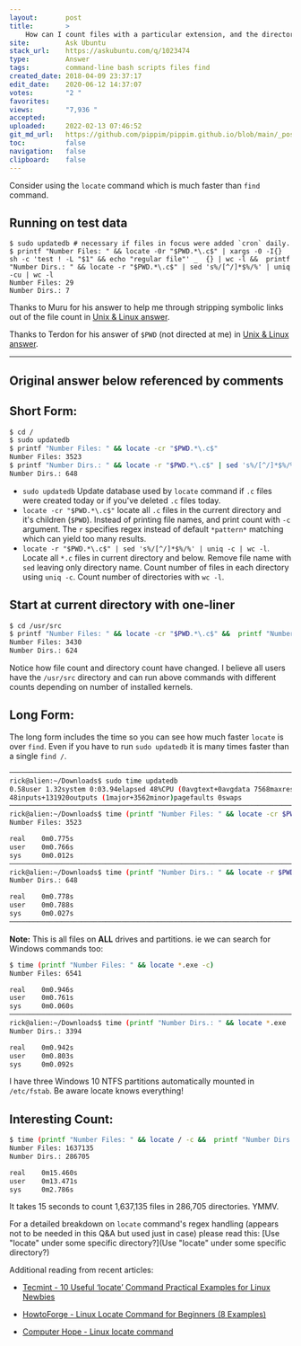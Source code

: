 ```yaml
---
layout:       post
title:        >
    How can I count files with a particular extension, and the directories they are in?
site:         Ask Ubuntu
stack_url:    https://askubuntu.com/q/1023474
type:         Answer
tags:         command-line bash scripts files find
created_date: 2018-04-09 23:37:17
edit_date:    2020-06-12 14:37:07
votes:        "2 "
favorites:    
views:        "7,936 "
accepted:     
uploaded:     2022-02-13 07:46:52
git_md_url:   https://github.com/pippim/pippim.github.io/blob/main/_posts/2018/2018-04-09-How-can-I-count-files-with-a-particular-extension_-and-the-directories-they-are-in_.md
toc:          false
navigation:   false
clipboard:    false
---
```


Consider using the `locate` command which is much faster than `find` command.

## Running on test data

``` 
$ sudo updatedb # necessary if files in focus were added `cron` daily.
$ printf "Number Files: " && locate -0r "$PWD.*\.c$" | xargs -0 -I{} sh -c 'test ! -L "$1" && echo "regular file"' _  {} | wc -l &&  printf "Number Dirs.: " && locate -r "$PWD.*\.c$" | sed 's%/[^/]*$%/%' | uniq -cu | wc -l
Number Files: 29
Number Dirs.: 7
```

Thanks to Muru for his answer to help me through stripping symbolic links out of the file count in [Unix & Linux answer][1].

Thanks to Terdon for his answer of `$PWD` (not directed at me) in [Unix & Linux answer][2].

----------

## Original answer below referenced by comments

## Short Form:



``` bash
$ cd /
$ sudo updatedb
$ printf "Number Files: " && locate -cr "$PWD.*\.c$"
Number Files: 3523
$ printf "Number Dirs.: " && locate -r "$PWD.*\.c$" | sed 's%/[^/]*$%/%' | uniq -c | wc -l 
Number Dirs.: 648
```

- `sudo updatedb` Update database used by `locate` command if `.c` files were created today or if you've deleted `.c` files today.
- `locate -cr "$PWD.*\.c$"` locate all `.c` files in the current directory and it's children (`$PWD`). Instead of printing file names, and print count with `-c` argument. The `r` specifies regex instead of default `*pattern*` matching which can yield too many results.
- `locate -r "$PWD.*\.c$" | sed 's%/[^/]*$%/%' | uniq -c | wc -l`. Locate all `*.c` files in current directory and below. Remove file name with `sed` leaving only directory name. Count number of files in each directory using `uniq -c`. Count number of directories with `wc -l`.

## Start at current directory with one-liner

``` bash
$ cd /usr/src
$ printf "Number Files: " && locate -cr "$PWD.*\.c$" &&  printf "Number Dirs.: " && locate -r "$PWD.*\.c$" | sed 's%/[^/]*$%/%' | uniq -c | wc -l
Number Files: 3430
Number Dirs.: 624
```

Notice how file count and directory count have changed. I believe all users have the `/usr/src` directory and can run above commands with different counts depending on number of installed kernels.

## Long Form:

The long form includes the time so you can see how much faster `locate` is over `find`. Even if you have to run `sudo updatedb` it is many times faster than a single `find /`.

``` bash
───────────────────────────────────────────────────────────────────────────────────────────
rick@alien:~/Downloads$ sudo time updatedb
0.58user 1.32system 0:03.94elapsed 48%CPU (0avgtext+0avgdata 7568maxresident)k
48inputs+131920outputs (1major+3562minor)pagefaults 0swaps
───────────────────────────────────────────────────────────────────────────────────────────
rick@alien:~/Downloads$ time (printf "Number Files: " && locate -cr $PWD".*\.c$")
Number Files: 3523

real    0m0.775s
user    0m0.766s
sys     0m0.012s
───────────────────────────────────────────────────────────────────────────────────────────
rick@alien:~/Downloads$ time (printf "Number Dirs.: " && locate -r $PWD".*\.c$" | sed 's%/[^/]*$%/%' | uniq -c | wc -l) 
Number Dirs.: 648

real    0m0.778s
user    0m0.788s
sys     0m0.027s
───────────────────────────────────────────────────────────────────────────────────────────
```

**Note:** This is all files on **ALL** drives and partitions. ie we can search for Windows commands too:

``` bash
$ time (printf "Number Files: " && locate *.exe -c)
Number Files: 6541

real    0m0.946s
user    0m0.761s
sys     0m0.060s
───────────────────────────────────────────────────────────────────────────────────────────
rick@alien:~/Downloads$ time (printf "Number Dirs.: " && locate *.exe | sed 's%/[^/]*$%/%' | uniq -c | wc -l) 
Number Dirs.: 3394

real    0m0.942s
user    0m0.803s
sys     0m0.092s
```

I have three Windows 10 NTFS partitions automatically mounted in `/etc/fstab`. Be aware locate knows everything!

## Interesting Count:

``` bash
$ time (printf "Number Files: " && locate / -c &&  printf "Number Dirs.: " && locate / | sed 's%/[^/]*$%/%' | uniq -c | wc -l)
Number Files: 1637135
Number Dirs.: 286705

real    0m15.460s
user    0m13.471s
sys     0m2.786s
```

It takes 15 seconds to count 1,637,135 files in 286,705 directories. YMMV.

For a detailed breakdown on `locate` command's regex handling (appears not to be needed in this Q&A but used just in case) please read this: [Use &quot;locate&quot; under some specific directory?](Use &quot;locate&quot; under some specific directory?)

Additional reading from recent articles:

- [Tecmint - 10 Useful ‘locate’ Command Practical Examples for Linux Newbies][3]
- [HowtoForge - Linux Locate Command for Beginners (8 Examples)][4]
- [Computer Hope - Linux locate command][5]


  [1]: https://unix.stackexchange.com/a/437175/200094
  [2]: http://$PWD%20variable:%20unix.stackexchange.com/a/188191/200094
  [3]: https://www.tecmint.com/linux-locate-command-practical-examples/
  [4]: https://www.howtoforge.com/linux-locate-command/
  [5]: https://www.computerhope.com/unix/ulocate.htm
